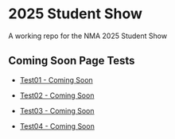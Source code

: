 # 2025 Student Show

A working repo for the NMA 2025 Student Show

## Coming Soon Page Tests
- [Test01 - Coming Soon](https://newmediaarts.github.io/2025studentshow/test01-comingsoon/index.html)

- [Test02 - Coming Soon](https://newmediaarts.github.io/2025studentshow/test02-comingsoon/index.html)

- [Test03 - Coming Soon](https://newmediaarts.github.io/2025studentshow/test03-comingsoon/index.html)

- [Test04 - Coming Soon](https://newmediaarts.github.io/2025studentshow/test04-comingsoon/index.html)